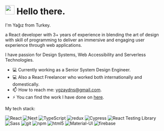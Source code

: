 <h1><img src="https://emojis.slackmojis.com/emojis/images/1531849430/4246/blob-sunglasses.gif?1531849430" width="30"/> Hello there.</h1>

<p>I'm Yağız from Turkey.

a React developer with 3+ years of experience in blending the art of design with skill of programming to deliver an immersive and engaging user experience through web applications.

I have passion for Design Systems, Web Accessibility and Serverless Technologies.

- 💻 Currently working as a Senior System Design Engineer.
- 💻 Also a React Freelancer who worked both internationally and domestically.
- 📫 How to reach me: ygzaydns@gmail.com.
- ⚡ You can find the work I have done on [here](https://erolyagizaydin.vercel.app).


My tech stack:

<div>
  <img alt="React" src="https://img.shields.io/badge/-React-45b8d8?style=flat-square&logo=react&logoColor=white" />
  <img alt="Next" src="https://img.shields.io/badge/Next-black?style=style=flat-square&logo=next.js&logoColor=white" />
  <img alt="TypeScript" src="https://img.shields.io/badge/-TypeScript-007ACC?style=flat-square&logo=typescript&logoColor=white" />
  <img alt="redux" src="https://img.shields.io/badge/-Redux-764ABC?style=flat-square&logo=redux&logoColor=white" />
  <img alt="Cypress" src="https://img.shields.io/badge/-cypress-%23E5E5E5?style=flat-square&&logo=cypress&logoColor=058a5e" />
  <img alt="React Testing Library" src="https://img.shields.io/badge/-TestingLibrary-%23E33332?style=flat-square&&logo=testing-library&logoColor=white" />
  <img alt="Sass" src="https://img.shields.io/badge/-Sass-CC6699?style=flat-square&logo=sass&logoColor=white" />
  <img alt="git" src="https://img.shields.io/badge/-Git-F05032?style=flat-square&logo=git&logoColor=white" />
  <img alt="npm" src="https://img.shields.io/badge/-NPM-CB3837?style=flat-square&logo=npm&logoColor=white" />
  <img alt="html5" src="https://img.shields.io/badge/-HTML5-E34F26?style=flat-square&logo=html5&logoColor=white" />
  <img alt="Material-UI" src="https://img.shields.io/badge/materialui-%230081CB.svg?style=flat-square&logo=material-ui&logoColor=white" />
  <img alt="firebase" src="https://img.shields.io/badge/firebase-%23039BE5.svg?style=flat-square&logo=firebase" />
</div>


